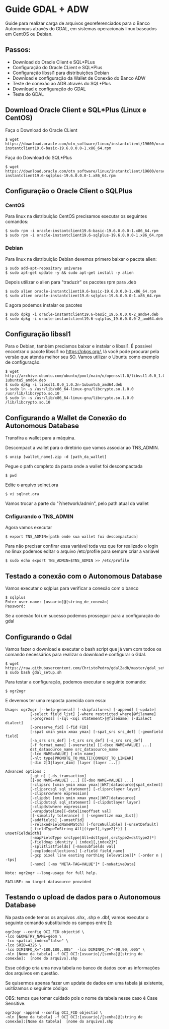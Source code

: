 # Guide GDAL + ADW

Guide para realizar carga de arquivos georeferenciados para o Banco Autonomous através do GDAL, em sistemas operacionais linux baseados em CentOS ou Debian.

## Passos:

- Download do Oracle Client e SQL*PLus
- Configuração do Oracle CLient e SQL*Plus
- Configuração libssl1 para distribuições Debian
- Download e configuração da Wallet de Conexão do Banco ADW
- Teste de conexão ao ADB através do SQL*Plus
- Download e configuração do GDAL
- Teste do GDAL

## Download Oracle Client e SQL*Plus (Linux e CentOS)

Faça o Download do Oracle CLient

    $ wget https://download.oracle.com/otn_software/linux/instantclient/19600/oracle-instantclient19.6-basic-19.6.0.0.0-1.x86_64.rpm

Faça do Download do SQL*Plus

    $ wget https://download.oracle.com/otn_software/linux/instantclient/19600/oracle-instantclient19.6-sqlplus-19.6.0.0.0-1.x86_64.rpm

## Configuração o Oracle Client o SQLPlus

### CentOS

Para linux na distribuição CentOS precisamos executar os seguintes comandos:

    $ sudo rpm -i oracle-instantclient19.6-basic-19.6.0.0.0-1.x86_64.rpm
    $ sudo rpm -i oracle-instantclient19.6-sqlplus-19.6.0.0.0-1.x86_64.rpm

### Debian

Para linux na distribuição Debian devemos primero baixar o pacote alien:

    $ sudo add-apt-repository universe
    $ sudo apt-get update -y && sudo apt-get install -y alien

Depois utilizar o alien para "traduzir" os pacotes rpm para .deb

    $ sudo alien oracle-instantclient19.6-basic-19.6.0.0.0-1.x86_64.rpm
    $ sudo alien oracle-instantclient19.6-sqlplus-19.6.0.0.0-1.x86_64.rpm

E agora podemos instalar os pacotes

    $ sudo dpkg -i oracle-instantclient19.6-basic_19.6.0.0.0-2_amd64.deb
    $ sudo dpkg -i oracle-instantclient19.6-sqlplus_19.6.0.0.0-2_amd64.deb

## Configuração libssl1

Para o Debian, também preciamos baixar e instalar o libssl1. É possivel encontrar o pacote libssl1 no https://pkgs.org/, lá você pode procurar pela versão que atenda melhor seu SO. Vamos utilizar o Ubuntu como exemplo de configuração.

    $ wget http://archive.ubuntu.com/ubuntu/pool/main/o/openssl1.0/libssl1.0.0_1.0.2n-1ubuntu5_amd64.deb
    $ sudo dpkg -i libssl1.0.0_1.0.2n-1ubuntu5_amd64.deb
    $ sudo ln -s /usr/lib/x86_64-linux-gnu/libcrypto.so.1.0.0 /usr/lib/libcrypto.so.10
    $ sudo ln -s /usr/lib/x86_64-linux-gnu/libcrypto.so.1.0.0 /lib/libcrypto.so.10

## Configurando a Wallet de Conexão do Autonomous Database

Transfira a wallet para a máquina.

Descompact a wallet para o diretório que vamos associar ao TNS_ADMIN.

    $ unzip [wallet_name].zip -d [path_da_wallet]

Pegue o path completo da pasta onde a wallet foi descompactada

    $ pwd

Edite o arquivo sqlnet.ora

    $ vi sqlnet.ora

Vamos trocar a parte do "?/network/admin", pelo path atual da wallet

### Cnfigurando o TNS_ADMIN

Agora vamos executar

    $ export TNS_ADMIN=[path onde sua wallet foi descompactada]

Para não precisar confirar essa variável toda vez que for realizado o login no linux podemos editar o arquivo /etc/profile para sempre criar a variável

    $ sudo echo export TNS_ADMIN=$TNS_ADMIN >> /etc/profile

## Testado a conexão com o Autonomous Database

Vamos executar o sqlplus para verificar a conexão com o banco

    $ sqlplus
    Enter user-name: [usuario]@[string_de_conexão]
    Password: 

Se a conexão foi um sucesso podemos prosseguir para a configuração do gdal

## Configurando o Gdal

Vamos fazer o download e executar o bash script que já vem com todos os comando necessários para realizar o download e configurar o Gdal.

    $ wget https://raw.githubusercontent.com/ChristoPedro/gdal2adb/master/gdal_setup.sh
    $ sudo bash gdal_setup.sh

Para testar a configuração, podemos executar o seguinte comando:

    $ ogr2ogr

E devemos ter uma resposta parecida com essa:

    Usage: ogr2ogr [--help-general] [-skipfailures] [-append] [-update]
               [-select field_list] [-where restricted_where|@filename]
               [-progress] [-sql <sql statement>|@filename] [-dialect dialect]
               [-preserve_fid] [-fid FID]
               [-spat xmin ymin xmax ymax] [-spat_srs srs_def] [-geomfield field]
               [-a_srs srs_def] [-t_srs srs_def] [-s_srs srs_def]
               [-f format_name] [-overwrite] [[-dsco NAME=VALUE] ...]
               dst_datasource_name src_datasource_name
               [-lco NAME=VALUE] [-nln name]
               [-nlt type|PROMOTE_TO_MULTI|CONVERT_TO_LINEAR]
               [-dim 2|3|layer_dim] [layer [layer ...]]

    Advanced options :
               [-gt n] [-ds_transaction]
               [[-oo NAME=VALUE] ...] [[-doo NAME=VALUE] ...]
               [-clipsrc [xmin ymin xmax ymax]|WKT|datasource|spat_extent]
               [-clipsrcsql sql_statement] [-clipsrclayer layer]
               [-clipsrcwhere expression]
               [-clipdst [xmin ymin xmax ymax]|WKT|datasource]
               [-clipdstsql sql_statement] [-clipdstlayer layer]
               [-clipdstwhere expression]
               [-wrapdateline][-datelineoffset val]
               [[-simplify tolerance] | [-segmentize max_dist]]
               [-addfields] [-unsetFid]
               [-relaxedFieldNameMatch] [-forceNullable] [-unsetDefault]
               [-fieldTypeToString All|(type1[,type2]*)] [-unsetFieldWidth]
               [-mapFieldType srctype|All=dsttype[,srctype2=dsttype2]*]
               [-fieldmap identity | index1[,index2]*]
               [-splitlistfields] [-maxsubfields val]
               [-explodecollections] [-zfield field_name]
               [-gcp pixel line easting northing [elevation]]* [-order n | -tps]
               [-nomd] [-mo "META-TAG=VALUE"]* [-noNativeData]

    Note: ogr2ogr --long-usage for full help.

    FAILURE: no target datasource provided

## Testando o upload de dados para o Autonomous Database

Na pasta onde temos os arquivos .shx, .shp e .dbf, vamos executar o seguinte comando substituindo os campos entre []:

    ogr2ogr --config OCI_FID objectid \
    -lco GEOMETRY_NAME=geom \
    -lco spatial_index="false" \
    -lco SRID=4326 \
    -lco DIMINFO_X="-180,180,.005"  -lco DIMINFO_Y="-90,90,.005" \
    -nln [Nome da tabela] -f OCI OCI:[usuario]/[senha]@[string de conexão]:  [nome do arquivo].shp

Esse código cria uma nova tabela no banco de dados com as informações dos arquivos em questão.

Se quisermos apenas fazer um update de dados em uma tabela já existente, usitlizamos o seguinte código:

OBS: temos que tomar cuidado pois o nome da tabela nesse caso é Case Sensitive.

    ogr2ogr -append --config OCI_FID objectid \
    -nln [Nome da tabela] -f OCI OCI:[usuario]/[senha]@[string de conexão]:[Nome da tabela]  [nome do arquivo].shp